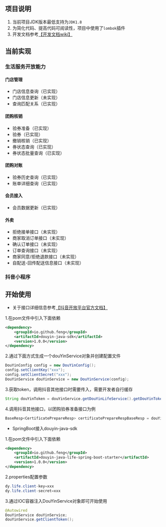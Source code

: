 ## 项目说明
1. 当前项目JDK版本最低支持为`JDK1.8`
2. 为简化代码、提高代码可阅读性，项目中使用了`lombok`插件
3. 开发文档参考[【开发文档wiki】](https://gitee.com/fwens/douyin-java-sdk/wikis/Home)

## 当前实现
### 生活服务开放能力
#### 门店管理
- 门店信息查询（已实现）
- 门店信息更新（未实现）
- 查询匹配关系（已实现）
#### 团购核销
- 验券准备（已实现）
- 验券（已实现）
- 撤销核销（已实现）
- 券状态查询（已实现）
- 券状态批量查询（已实现）
#### 团购对账
- 验券历史查询（已实现）
- 账单详细查询（已实现）
#### 会员接入
- 会员数据更新（已实现）
#### 外卖
- 拒绝接单接口（未实现）
- 商家取消订单接口（未实现）
- 确认订单接口（未实现）
- 订单查询接口（未实现）
- 商家同意/拒绝退款接口（未实现）
- 自配送-回传配送信息接口（未实现）

### 抖音小程序

## 开始使用
- 关于接口详细信息参考[【抖音开放平台官方文档】](https://partner.open-douyin.com/docs/resource/zh-CN/dop/develop/openapi/list)

1.在pom文件中引入下面依赖
```xml
<dependency>
    <groupId>io.github.feng</groupId>
    <artifactId>douyin-java-sdk</artifactId>
    <version>1.0.0</version>
</dependency>
```

2.通过下面方式生成一个douYinService对象并创建配置文件
```java
DouYinConfig config = new DouYinConfig();
config.setClientKey("xxx");
config.setClientSecret("xxx");
DouYinService douYinService = new DouYinService(config);
```

3.获取token，调用抖音其他接口时需要传入，需要开发者自行缓存
```java
String douYinToken = douYinService.getDouYinLifeService().getDouYinToken();
```

4.调用抖音其他接口，以团购验券准备接口为例
```java
BaseResp<CertificatePrepareResp> certificatePrepareRespBaseResp = douYinService.getDouYinCouponService().certificatePrepareByCode("150000000000000", douYinToken);
```

- SpringBoot接入douyin-java-sdk


1.在pom文件中引入下面依赖
```xml
<dependency>
    <groupId>io.github.feng</groupId>
    <artifactId>douyin-java-life-spring-boot-starter</artifactId>
    <version>1.0.0</version>
</dependency>
```

2.properties配置参数
```java
dy.life.client-key=xxx
dy.life.client-secret=xxx
```

3.通过IOC容器注入DouYinService对象即可开始使用
```java
@Autowired
DouYinService douYinService;
douYinService.getClientToken();
```


